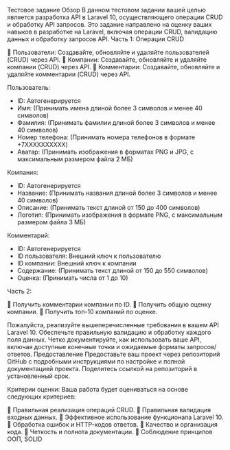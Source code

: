 Тестовое задание
Обзор
В данном тестовом задании вашей целью является разработка API в Laravel 10, осуществляющего операции CRUD и обработку API запросов. Это задание направлено на оценку ваших навыков в разработке на Laravel, включая операции CRUD, валидацию данных и обработку запросов API.
Часть 1: Операции CRUD

	Пользователи: Создавайте, обновляйте и удаляйте пользователей (CRUD) через API.
	Компании: Создавайте, обновляйте и удаляйте компании (CRUD) через API.
	Комментарии: Создавайте, обновляйте и удаляйте комментарии (CRUD) через API.

Пользователь:
- ID: Автогенерируется
- Имя: (Принимать имена длиной более 3 символов и менее 40 символов)
- Фамилия: (Принимать фамилии длиной более 3 символов и менее 40 символов)
- Номер телефона: (Принимать номера телефонов в формате +7XXXXXXXXXX)
- Аватар: (Принимать изображения в форматах PNG и JPG, с максимальным размером файла 2 МБ)

Компания:
- ID: Автогенерируется
- Название: (Принимать названия длиной более 3 символов и менее 40 символов)
- Описание: (Принимать текст длиной от 150 до 400 символов)
- Логотип: (Принимать изображения в формате PNG, с максимальным размером файла 3 МБ)

Комментарий:
- ID: Автогенерируется
- ID пользователя: Внешний ключ к пользователю
- ID компании: Внешний ключ к компании
- Содержание: (Принимать текст длиной от 150 до 550 символов)
- Оценка: (Принимать числа от 1 до 10)

Часть 2:

	Получить комментарии компании по ID.
	Получить общую оценку компании.
	Получить топ-10 компаний по оценке.

Пожалуйста, реализуйте вышеперечисленные требования в вашем API Laravel 10. Обеспечьте правильную валидацию и обработку каждого поля данных. Четко документируйте, как использовать ваше API, включая доступные конечные точки и ожидаемые форматы запросов/ответов.
Предоставление
Предоставьте ваш проект через репозиторий GitHub с подробными инструкциями по настройке и полной документацией проекта. Поделитесь ссылкой на репозиторий в установленный срок.

Критерии оценки:
Ваша работа будет оцениваться на основе следующих критериев:

	Правильная реализация операций CRUD.
	Правильная валидация входных данных.
	Эффективное использование функционала Laravel 10.
	Обработка ошибок и HTTP-кодов ответов.
	Качество и организация кода.
	Четкость и полнота документации.
	Соблюдение принципов ООП, SOLID
